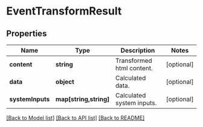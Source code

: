 # EventTransformResult

## Properties
Name | Type | Description | Notes
------------ | ------------- | ------------- | -------------
**content** | **string** | Transformed html content. | [optional] 
**data** | **object** | Calculated data. | [optional] 
**systemInputs** | **map[string,string]** | Calculated system inputs. | [optional] 

[[Back to Model list]](../README.md#documentation-for-models) [[Back to API list]](../README.md#documentation-for-api-endpoints) [[Back to README]](../README.md)


